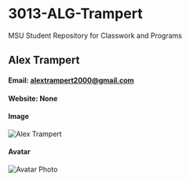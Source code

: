 # 3013-ALG-Trampert
MSU Student Repository for Classwork and Programs
## Alex Trampert
#### Email: alextrampert2000@gmail.com 
#### Website: None
#### Image
![Alex Trampert]()

#### Avatar
![Avatar Photo]()
